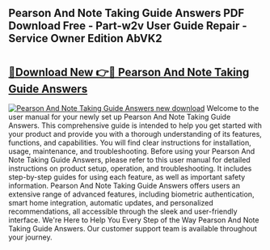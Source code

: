 ## Pearson And Note Taking Guide Answers PDF Download Free - Part-w2v User Guide Repair - Service Owner Edition AbVK2

# <h2><a href="http://bc53520.oget.top/?id=Pearson+And+Note+Taking+Guide+Answers">🔗Download New 👉🔴 Pearson And Note Taking Guide Answers</a></h2>

[![Pearson And Note Taking Guide Answers new download](https://i.imgur.com/5g1atiW.png)](http://bc53520.oget.top/?id=Pearson+And+Note+Taking+Guide+Answers)
Welcome to the user manual for your newly set up Pearson And Note Taking Guide Answers. This comprehensive guide is intended to help you get started with your product and provide you with a thorough understanding of its features, functions, and capabilities. You will find clear instructions for installation, usage, maintenance, and troubleshooting. Before using your Pearson And Note Taking Guide Answers, please refer to this user manual for detailed instructions on product setup, operation, and troubleshooting. It includes step-by-step guides for using each feature, as well as important safety information. Pearson And Note Taking Guide Answers offers users an extensive range of advanced features, including biometric authentication, smart home integration, automatic updates, and personalized recommendations, all accessible through the sleek and user-friendly interface. We're Here to Help You Every Step of the Way Pearson And Note Taking Guide Answers. Our customer support team is available throughout your journey.
